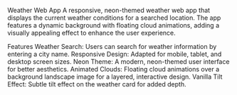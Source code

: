 Weather Web App
A responsive, neon-themed weather web app that displays the current weather conditions for a searched location. The app features a dynamic background with floating cloud animations, adding a visually appealing effect to enhance the user experience.

Features
Weather Search: Users can search for weather information by entering a city name.
Responsive Design: Adapted for mobile, tablet, and desktop screen sizes.
Neon Theme: A modern, neon-themed user interface for better aesthetics.
Animated Clouds: Floating cloud animations over a background landscape image for a layered, interactive design.
Vanilla Tilt Effect: Subtle tilt effect on the weather card for added depth.

